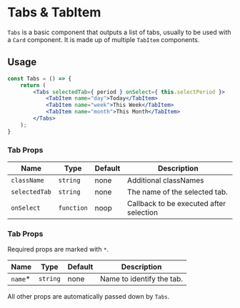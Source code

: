 Tabs & TabItem
===

`Tabs` is a basic component that outputs a list of tabs, usually to be used with a `Card` component. It is made up of multiple `TabItem` components.

## Usage

```jsx
const Tabs = () => {
	return (
		<Tabs selectedTab={ period } onSelect={ this.selectPeriod }>
			<TabItem name="day">Today</TabItem>
			<TabItem name="week">This Week</TabItem>
			<TabItem name="month">This Month</TabItem>
		</Tabs>
	);
}
```

### Tab Props

Name | Type | Default | Description
--- | --- | --- | ---
`className` | `string` | none | Additional classNames
`selectedTab` | `string` | none | The name of the selected tab.
`onSelect` | `function` | noop | Callback to be executed after selection

### Tab Props

Required props are marked with `*`.

Name | Type | Default | Description
--- | --- | --- | ---
`name`* | `string` | none | Name to identify the tab.

All other props are automatically passed down by `Tabs`.